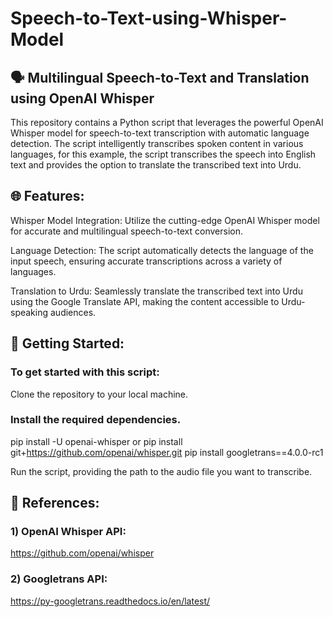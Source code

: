 # Speech-to-Text-using-Whisper-Model

## 🗣️ Multilingual Speech-to-Text and Translation using OpenAI Whisper

This repository contains a Python script that leverages the powerful OpenAI Whisper model for speech-to-text transcription with automatic language detection. The script intelligently transcribes spoken content in various languages, for this example, the script transcribes the speech into English text and provides the option to translate the transcribed text into Urdu.

## 🌐 Features:

Whisper Model Integration: Utilize the cutting-edge OpenAI Whisper model for accurate and multilingual speech-to-text conversion.

Language Detection: The script automatically detects the language of the input speech, ensuring accurate transcriptions across a variety of languages.

Translation to Urdu: Seamlessly translate the transcribed text into Urdu using the Google Translate API, making the content accessible to Urdu-speaking audiences.

## 🚀 Getting Started:

### To get started with this script:

Clone the repository to your local machine.

### Install the required dependencies.

pip install -U openai-whisper or pip install git+https://github.com/openai/whisper.git 
pip install googletrans==4.0.0-rc1

Run the script, providing the path to the audio file you want to transcribe.

## 📖 References:

### 1) OpenAI Whisper API:
   
   https://github.com/openai/whisper
   
### 2)  Googletrans API:
   
  https://py-googletrans.readthedocs.io/en/latest/
